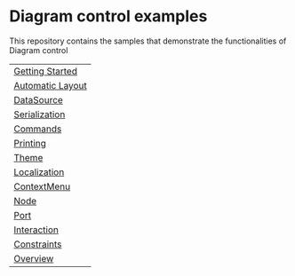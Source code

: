 # Diagram control examples
This repository contains the samples that demonstrate the functionalities of Diagram control


<table>
 <tr>
  <td><a href="Samples/GettingStarted">Getting Started</a></td>
 </tr>
  <tr>
  <td><a href="Samples/Automatic Layout">Automatic Layout</a></td>
 </tr>
 <tr>
  <td><a href="Samples/DataSource">DataSource</a></td>
 </tr>
 <tr>
  <td><a href="Samples/Serialization">Serialization</a></td>
 </tr>
  <tr>
  <td><a href="Samples/Commands">Commands</a></td>
 </tr>
 <tr>
  <td><a href="Samples/Printing">Printing</a></td>
 </tr>
 <tr>
  <td><a href="Samples/Theme">Theme</a></td>
 </tr>
 <tr>
  <td><a href="Samples/Localization">Localization</a></td>
 </tr>
 <tr>
  <td><a href="Samples/ContextMenu">ContextMenu</a></td>
 </tr>
 <tr>
  <td><a href="Samples/Node">Node</a></td>
 </tr>
 <tr>
  <td><a href="Samples/Port">Port</a></td>
 </tr>
 <tr>
  <td><a href="Samples/Interaction">Interaction</a></td>
 </tr>
 <tr>
  <td><a href="Samples/Constraints">Constraints</a></td>
 </tr>
 <tr>
  <td><a href="Samples/Overview">Overview</a></td>
 </tr>
</table>
